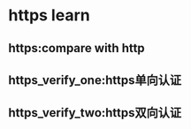 # https learn
## https:compare with http
## https_verify_one:https单向认证
## https_verify_two:https双向认证